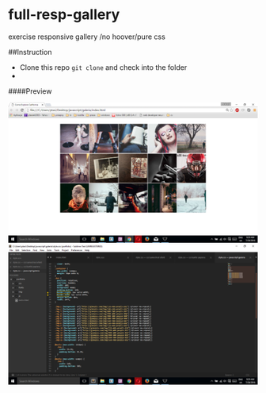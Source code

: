 # full-resp-gallery


exercise responsive gallery /no hoover/pure css

##Instruction

- Clone this repo ```git clone``` and check into the folder 
-



####Preview

![sass-js-coding-test screenshot](https://github.com/andrzejbajuk79/full-resp-gallery/blob/master/img/Screenshot%20(25).png?raw=true)
![sass-js-coding-test screenshot](https://github.com/andrzejbajuk79/full-resp-gallery/blob/master/img/Screenshot%20(26).png?raw=true)
